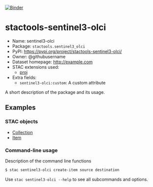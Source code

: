[![Binder](https://mybinder.org/badge_logo.svg)](https://mybinder.org/v2/gh/stactools-packages/sentinel3-olci/main?filepath=docs/installation_and_basic_usage.ipynb)

# stactools-sentinel3-olci

- Name: sentinel3-olci
- Package: `stactools.sentinel3_olci`
- PyPI: https://pypi.org/project/stactools-sentinel3-olci/
- Owner: @githubusername
- Dataset homepage: http://example.com
- STAC extensions used:
  - [proj](https://github.com/stac-extensions/projection/)
- Extra fields:
  - `sentinel3-olci:custom`: A custom attribute

A short description of the package and its usage.

## Examples

### STAC objects

- [Collection](examples/collection.json)
- [Item](examples/item/item.json)

### Command-line usage

Description of the command line functions

```bash
$ stac sentinel3-olci create-item source destination
```

Use `stac sentinel3-olci --help` to see all subcommands and options.
